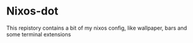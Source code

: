 # Nixos-dot

This repistory contains a bit of my nixos config, like wallpaper, bars and some terminal extensions
